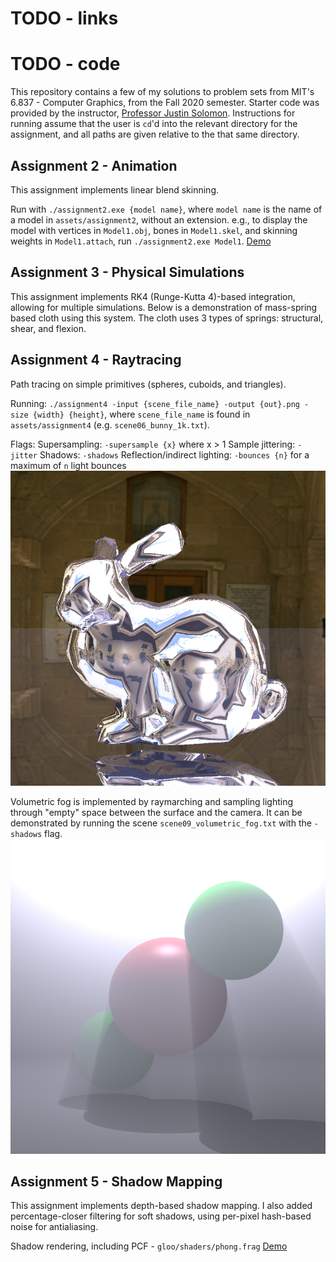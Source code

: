# TODO - links

# TODO - code

This repository contains a few of my solutions to problem sets from MIT's 6.837 - Computer Graphics, from the Fall 2020 semester. Starter code was provided by the instructor, [Professor Justin Solomon](https://people.csail.mit.edu/jsolomon/).
Instructions for running assume that the user is `cd`'d into the relevant directory for the assignment, and all paths are given relative to the that same directory.

## Assignment 2 - Animation

This assignment implements linear blend skinning.

Run with `./assignment2.exe {model name}`, where `model name` is the name of a model in `assets/assignment2`, without an extension.
e.g., to display the model with vertices in `Model1.obj`, bones in `Model1.skel`, and skinning weights in `Model1.attach`, run `./assignment2.exe Model1`.
[Demo](https://youtu.be/p4owaHM04Tc)

## Assignment 3 - Physical Simulations

This assignment implements RK4 (Runge-Kutta 4)-based integration, allowing for multiple simulations.
Below is a demonstration of mass-spring based cloth using this system. The cloth uses 3 types of springs: structural, shear, and flexion.

## Assignment 4 - Raytracing

Path tracing on simple primitives (spheres, cuboids, and triangles).

Running:
`./assignment4 -input {scene_file_name} -output {out}.png -size {width} {height}`, where `scene_file_name` is found in `assets/assignment4` (e.g. `scene06_bunny_1k.txt`).

Flags:
Supersampling: `-supersample {x}` where x > 1
Sample jittering: `-jitter`
Shadows: `-shadows`
Reflection/indirect lighting: `-bounces {n}` for a maximum of `n` light bounces
![reflection](demos/4-raytracing/06.png)

Volumetric fog is implemented by raymarching and sampling lighting through "empty" space between the surface and the camera. It can be demonstrated by running the scene `scene09_volumetric_fog.txt` with the `-shadows` flag.
![bruh](demos/4-raytracing/09.png)

## Assignment 5 - Shadow Mapping

This assignment implements depth-based shadow mapping. I also added percentage-closer filtering for soft shadows, using per-pixel hash-based noise for antialiasing.

Shadow rendering, including PCF - `gloo/shaders/phong.frag`
[Demo](https://youtu.be/21WEQ1LYQHE)
